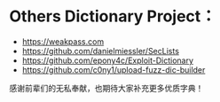 # Others Dictionary Project：
* https://weakpass.com
* https://github.com/danielmiessler/SecLists
* https://github.com/epony4c/Exploit-Dictionary
* https://github.com/c0ny1/upload-fuzz-dic-builder

感谢前辈们的无私奉献，也期待大家补充更多优质字典！
